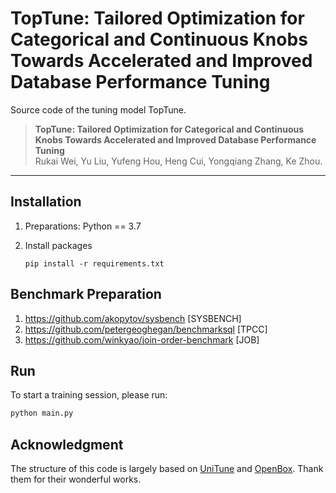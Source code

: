 # TopTune: Tailored Optimization for Categorical and Continuous Knobs Towards Accelerated and Improved Database Performance Tuning
Source code of the tuning model TopTune.

> **TopTune: Tailored Optimization for Categorical and Continuous Knobs Towards Accelerated and Improved Database Performance Tuning**  
Rukai Wei, Yu Liu, Yufeng Hou, Heng Cui, Yongqiang Zhang, Ke Zhou.

---
## Installation
1. Preparations: Python == 3.7

2. Install packages

   ```shell
   pip install -r requirements.txt

## Benchmark Preparation

1. https://github.com/akopytov/sysbench [SYSBENCH]
2. https://github.com/petergeoghegan/benchmarksql [TPCC]
3. https://github.com/winkyao/join-order-benchmark [JOB]

## Run
To start a training session, please run:
  ```python
  python main.py
  ```
## Acknowledgment

The structure of this code is largely based on [UniTune](https://github.com/Blairruc-pku/UniTune) and [OpenBox](https://github.com/PKU-DAIR/open-box). Thank them for their wonderful works.
